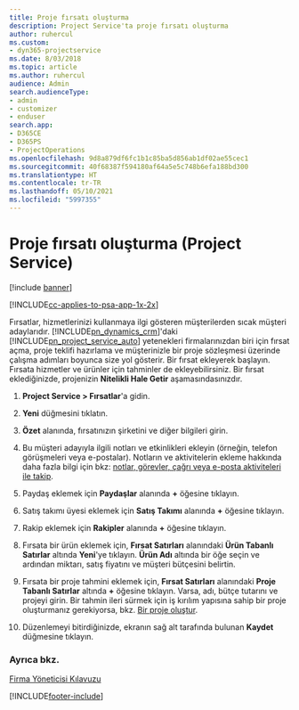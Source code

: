 ```yaml
---
title: Proje fırsatı oluşturma
description: Project Service'ta proje fırsatı oluşturma
author: ruhercul
ms.custom:
- dyn365-projectservice
ms.date: 8/03/2018
ms.topic: article
ms.author: ruhercul
audience: Admin
search.audienceType:
- admin
- customizer
- enduser
search.app:
- D365CE
- D365PS
- ProjectOperations
ms.openlocfilehash: 9d8a879df6fc1b1c85ba5d856ab1df02ae55cec1
ms.sourcegitcommit: 40f68387f594180af64a5e5c748b6efa188bd300
ms.translationtype: HT
ms.contentlocale: tr-TR
ms.lasthandoff: 05/10/2021
ms.locfileid: "5997355"
---
```

# <a name="create-a-project-opportunity-project-service"></a>Proje fırsatı oluşturma (Project Service)

[!include [banner](../includes/psa-now-project-operations.md)]

[!INCLUDE[cc-applies-to-psa-app-1x-2x](../includes/cc-applies-to-psa-app-1x-2x.md)]

Fırsatlar, hizmetlerinizi kullanmaya ilgi gösteren müşterilerden sıcak müşteri adaylarıdır. [!INCLUDE[pn_dynamics_crm](../includes/pn-dynamics-crm.md)]'daki [!INCLUDE[pn_project_service_auto](../includes/pn-project-service-auto.md)] yetenekleri firmalarınızdan biri için fırsat açma, proje teklifi hazırlama ve müşterinizle bir proje sözleşmesi üzerinde çalışma adımları boyunca size yol gösterir. Bir fırsat ekleyerek başlayın. Fırsata hizmetler ve ürünler için tahminler de ekleyebilirsiniz. Bir fırsat eklediğinizde, projenizin **Nitelikli Hale Getir** aşamasındasınızdır.  
  
1.  **Project Service > Fırsatlar**'a gidin.  
  
2.  **Yeni** düğmesini tıklatın.  
  
3.  **Özet** alanında, fırsatınızın şirketini ve diğer bilgileri girin.  
  
4.  Bu müşteri adayıyla ilgili notları ve etkinlikleri ekleyin (örneğin, telefon görüşmeleri veya e-postalar). Notların ve aktivitelerin ekleme hakkında daha fazla bilgi için bkz: [notlar, görevler, çağrı veya e-posta aktiviteleri ile takip](/dynamics365/customerengagement/on-premises/basics/work-with-activities).  
  
5.  Paydaş eklemek için **Paydaşlar** alanında **+** öğesine tıklayın.  
  
6.  Satış takımı üyesi eklemek için **Satış Takımı** alanında **+** öğesine tıklayın.  
  
7.  Rakip eklemek için **Rakipler** alanında **+** öğesine tıklayın.  
  
8.  Fırsata bir ürün eklemek için, **Fırsat Satırları** alanındaki **Ürün Tabanlı Satırlar** altında **Yeni**'ye tıklayın. **Ürün Adı** altında bir öğe seçin ve ardından miktarı, satış fiyatını ve müşteri bütçesini belirtin.  
  
9. Fırsata bir proje tahmini eklemek için, **Fırsat Satırları** alanındaki **Proje Tabanlı Satırlar** altında **+** öğesine tıklayın. Varsa, adı, bütçe tutarını ve projeyi girin. Bir tahmin ileri sürmek için iş kırılım yapısına sahip bir proje oluşturmanız gerekiyorsa, bkz. [Bir proje oluştur](../psa/create-project.md).  
  
10. Düzenlemeyi bitirdiğinizde, ekranın sağ alt tarafında bulunan **Kaydet** düğmesine tıklayın.  
  
### <a name="see-also"></a>Ayrıca bkz.  
 [Firma Yöneticisi Kılavuzu](../psa/account-manager-guide.md)


[!INCLUDE[footer-include](../includes/footer-banner.md)]